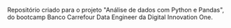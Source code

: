 Repositório criado para o projeto "Análise de dados com Python e Pandas", do bootcamp Banco Carrefour Data Engineer da Digital Innovation One.
